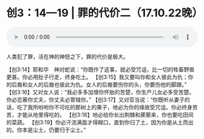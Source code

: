 # 创3：14—19 | 罪的代价二（17.10.22晚）

<audio style="width: 100%;" preload="false" controls controlslist="nodownload"><source src="http://file.simai.life/audio/mp3/old/13780.mp3" type="audio/mpeg">Your browser does not support the audio element.</audio>


<p>人类犯了罪，活在神的神怒之下，罪的代价是极大。</p>

<p>【创3:14】耶和华　神对蛇说：“你既作了这事，就必受咒诅，比一切的牲畜野兽更甚。你必用肚子行走，终身吃土。 【创3:15】我又要叫你和女人彼此为仇；你的后裔和女人的后裔也彼此为仇。女人的后裔要伤你的头，你要伤他的脚跟。” 【创3:16】又对女人说：“我必多多加增你怀胎的苦楚，你生产儿女必多受苦楚。你必恋慕你丈夫，你丈夫必管辖你。” 【创3:17】又对亚当说：“你既听从妻子的话，吃了我所吩咐你不可吃的那树上的果子，地必为你的缘故受咒诅。你必终身劳苦，才能从地里得吃的。 【创3:18】地必给你长出荆棘和蒺藜来，你也要吃田间的菜蔬。 【创3:19】你必汗流满面才得糊口，直到你归了土，因为你是从土而出的。你本是尘土，仍要归于尘土。”</p>